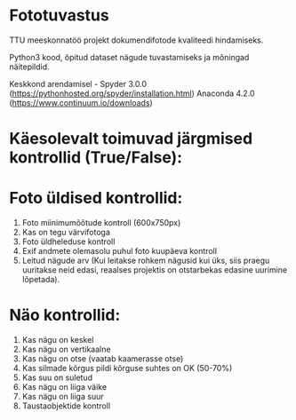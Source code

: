 # Fototuvastus
TTU meeskonnatöö projekt dokumendifotode kvaliteedi hindamiseks.

Python3 kood, õpitud dataset nägude tuvastamiseks ja mõningad näitepildid.

Keskkond arendamisel - Spyder 3.0.0 (https://pythonhosted.org/spyder/installation.html)
Anaconda 4.2.0 (https://www.continuum.io/downloads)


# Käesolevalt toimuvad järgmised kontrollid (True/False):

# Foto üldised kontrollid:
1. Foto miinimumõõtude kontroll (600x750px)
2. Kas on tegu värvifotoga
3. Foto üldheleduse kontroll
4. Exif andmete olemasolu puhul foto kuupäeva kontroll
5. Leitud nägude arv (Kui leitakse rohkem nägusid kui üks, siis praegu uuritakse neid edasi, reaalses projektis on otstarbekas edasine uurimine lõpetada).

# Näo kontrollid:
1. Kas nägu on keskel
2. Kas nägu on vertikaalne
3. Kas nägu on otse (vaatab kaamerasse otse)
4. Kas silmade kõrgus pildi kõrguse suhtes on OK (50-70%)
5. Kas suu on suletud
6. Kas nägu on liiga väike
7. Kas nägu on liiga suur
8. Taustaobjektide kontroll

